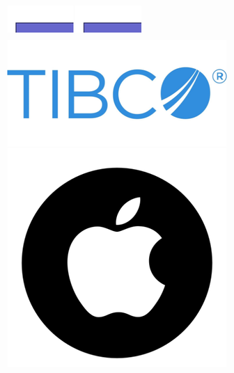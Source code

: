 
![Alt text](images/test.svg)
<img src="images/test.svg">

<html>
<img src="images/tibco.jpg" usemap="#imagemap">
<map name="imagemap">
    <area target="_self" alt="TIBCO" title="TIBCO" href="www.tibco.com" coords="389,552,1,191" shape="rect">
    <area target="_blank" alt="NU" title="NU" href="www.nu.nl" coords="391,555,864,190" shape="rect">
    <area target="_parent" alt="FD" title="FD" href="www.fd.nl" coords="996,555,866,192" shape="rect">
    <area target="_top" alt="Top" title="Top" href="www.amazon.com" coords="1002,195,1498,555" shape="rect">
</map>


<img src="images/apple.png">
<a href="www.apple.com" title="Apple" style="position: absolute; left: 5.08%; top: 9.18%; width: 47.66%; height: 46.68%; z-index: 2;"></a><a href="www.google.com" title="Google" style="position: absolute; left: 53.13%; top: 9.18%; width: 41.02%; height: 83.98%; z-index: 2;"></a>



</html>